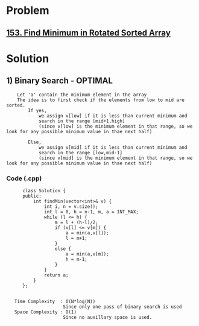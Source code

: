 # Problem

## [153. Find Minimum in Rotated Sorted Array](https://leetcode.com/problems/find-minimum-in-rotated-sorted-array/)
 
 
# Solution  

## 1) Binary Search - OPTIMAL

        Let 'a' contain the minimum element in the array
        The idea is to first check if the elements from low to mid are sorted.
            If yes,  
                we assign v[low] if it is less than current minimum and
                search in the range [mid+1,high]  
                (since v[low] is the minimum element in that range, so we look for any possible minimum value in thae next half)
                
            Else, 
                we assign v[mid] if it is less than current minimum and
                search in the range [low,mid-1]  
                (since v[mid] is the minimum element in that range, so we look for any possible minimum value in thae next half)
        
     
   ### Code (.cpp)
   
          class Solution {
          public:
              int findMin(vector<int>& v) {
                  int i, n = v.size();
                  int l = 0, h = n-1, m, a = INT_MAX;
                  while (l <= h) {
                      m = l + (h-l)/2;
                      if (v[l] <= v[m]) {
                          a = min(a,v[l]);
                          l = m+1;
                      }
                      else {
                          a = min(a,v[m]);
                          h = m-1;
                      }
                  }
                  return a;
              }
          };
          
          
       Time Complexity  : O(N*log(N)) 
                         Since only one pass of binary search is used
       Space Complexity : O(1)
                         Since no auxillary space is used.
